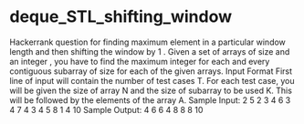 # deque_STL_shifting_window
Hackerrank question for finding maximum element in a particular window length and then shifting the window by 1 .
Given a set of arrays of size  and an integer , you have to find the maximum integer for each and every contiguous subarray of size  for each of the given arrays.
Input Format
First line of input will contain the number of test cases T. For each test case, you will be given the size of array N and the size of subarray to be used K. This will be followed by the elements of the array A.
Sample Input:
2
5 2
3 4 6 3 4
7 4
3 4 5 8 1 4 10
Sample Output:
4 6 6 4
8 8 8 10
